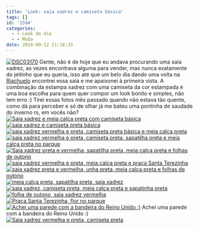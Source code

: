 ```yaml
---
title: 'Look: saia xadrez e camiseta básica'
tags: []
id: '1594'
categories:
  - - Look do dia
  - - Moda
date: 2014-09-12 21:18:33
---
```


[![DSC03170](/wp-content/uploads/2014/09/DSC03170.jpg)](/wp-content/uploads/2014/09/DSC03170.jpg) Gente, não é de hoje que eu andava procurando uma saia xadrez, as vezes encontrava alguma para vender, mas nunca exatamente do jeitinho que eu queria, isso até que um belo dia dando uma volta na [Riachuelo](http://riachuelo.com.br/ "Loja Riachuelo, saia xadrez ") encontrei essa saia e me apaixonei à primeira vista. A combinação da estampa xadrez com uma camiseta da cor estampada é uma boa escolha para quem quer compor um look bonito e simples, não tem erro :) Tirei essas fotos mês passado quando não estava tão quente, como dá para perceber e só de olhar já me bateu uma pontinha de saudade do inverno rs, em vocês não? [![Saia xadrez e meia calça preta com camiseta básica ](/wp-content/uploads/2014/09/DSC03167.jpg)](/wp-content/uploads/2014/09/DSC03167.jpg)[![saia xadrez e camiseta preta básica ](/wp-content/uploads/2014/09/DSC03173.jpg)](/wp-content/uploads/2014/09/DSC03173.jpg)[![saia xadrez vermelha e preta, camiseta preta básica e meia calça preta](/wp-content/uploads/2014/09/DSC03174.jpg)](/wp-content/uploads/2014/09/DSC03174.jpg)[![saia xadrez vermelha e preta, camiseta preta, sapatilha preta e meia calça preta no parque](/wp-content/uploads/2014/09/DSC03179.jpg)](/wp-content/uploads/2014/09/DSC03179.jpg)[![Saia xadrez preta e vermelha, sapatilha preta, meia calça preta e folhas de outono ](/wp-content/uploads/2014/09/DSC03177.jpg)](/wp-content/uploads/2014/09/DSC03177.jpg) [![saia xadrez vermelha e preta, meia calça preta e praça Santa Terezinha ](/wp-content/uploads/2014/09/DSC03168.jpg)](/wp-content/uploads/2014/09/DSC03168.jpg)[![saia xadrez preta e vermelha, unha preta, meia calça preta e folhas de outono ](/wp-content/uploads/2014/09/DSC03180.jpg)](/wp-content/uploads/2014/09/DSC03180.jpg)[![meia calça preta, sapatilha preta, saia xadrez ](/wp-content/uploads/2014/09/DSC03171.jpg)](/wp-content/uploads/2014/09/DSC03171.jpg) [![saia xadrez, camiseta preta, meia calça preta e sapatinha preta ](/wp-content/uploads/2014/09/DSC03172.jpg)](/wp-content/uploads/2014/09/DSC03172.jpg)[![folha de outono, saia xadrez vermelha ](/wp-content/uploads/2014/09/DSC03181.jpg)](/wp-content/uploads/2014/09/DSC03181.jpg)[![Praça Santa Terezinha, flor no parque ](/wp-content/uploads/2014/09/DSC03185.jpg)](/wp-content/uploads/2014/09/DSC03185.jpg) [![Achei uma parede com a bandeira do Reino Unido :)](/wp-content/uploads/2014/09/DSC03186-sem-quadrado.jpg)](/wp-content/uploads/2014/09/DSC03186-sem-quadrado.jpg) Achei uma parede com a bandeira do Reino Unido :) [![Saia xadrez vermelha e preta, camiseta preta ](/wp-content/uploads/2014/09/DSC03166.jpg)](/wp-content/uploads/2014/09/DSC03166.jpg)

